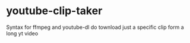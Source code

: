 # youtube-clip-taker
Syntax for  ffmpeg and youtube-dl do townload just a specific clip form a long yt video

